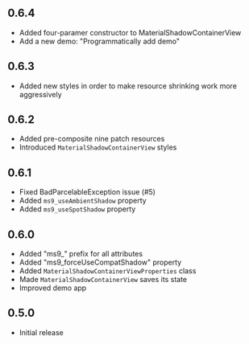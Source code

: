 ## 0.6.4
- Added four-paramer constructor to MaterialShadowContainerView
- Add a new demo: "Programmatically add demo"

## 0.6.3
- Added new styles in order to make resource shrinking work more aggressively

## 0.6.2
- Added pre-composite nine patch resources
- Introduced `MaterialShadowContainerView` styles

## 0.6.1
- Fixed BadParcelableException issue (#5)
- Added `ms9_useAmbientShadow` property
- Added `ms9_useSpotShadow` property

## 0.6.0

- Added "ms9_" prefix for all attributes
- Added "ms9_forceUseCompatShadow" property
- Added `MaterialShadowContainerViewProperties` class
- Made `MaterialShadowContainerView` saves its state
- Improved demo app

## 0.5.0

- Initial release
